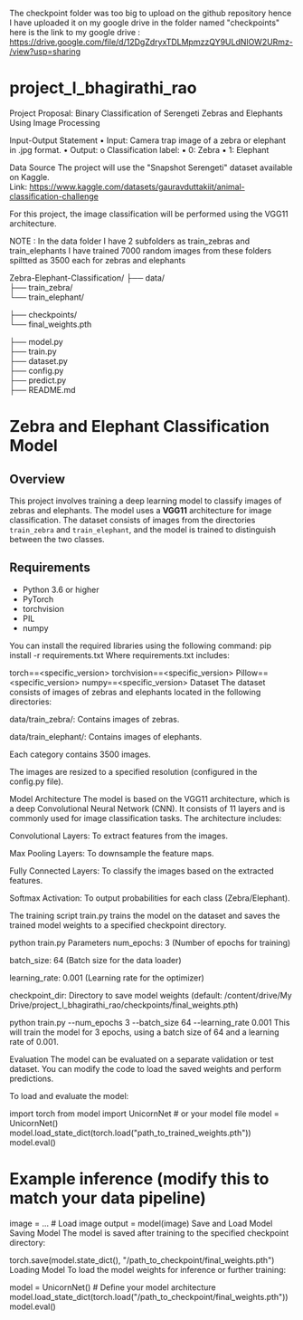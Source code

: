 The checkpoint folder was too big to upload on the github repository hence I have uploaded it on my google drive in the folder named "checkpoints" 
here is the link to my google drive : https://drive.google.com/file/d/12DgZdryxTDLMpmzzQY9ULdNlOW2URmz-/view?usp=sharing

# project_l_bhagirathi_rao
Project Proposal: Binary Classification of Serengeti Zebras and Elephants Using Image Processing 

Input-Output Statement 
• Input: Camera trap image of a zebra or elephant in .jpg format. 
• Output: 
o Classification label: 
▪ 0: Zebra 
▪ 1: Elephant 

Data Source 
The project will use the "Snapshot Serengeti" dataset available on Kaggle.  
Link: https://www.kaggle.com/datasets/gauravduttakiit/animal-classification-challenge 

For this project, the image classification will be performed using the VGG11 architecture. 

NOTE : In the data folder I have 2 subfolders as train_zebras and train_elephants
I have trained 7000 random images from these folders spiltted as 3500 each for zebras and elephants

Zebra-Elephant-Classification/
├── data/                          
    ├── train_zebra/               
    └── train_elephant/

├── checkpoints/                   
    └── final_weights.pth

├── model.py                       
├── train.py                       
├── dataset.py                    
├── config.py                     
├── predict.py                     
├── README.md                      


# Zebra and Elephant Classification Model

## Overview

This project involves training a deep learning model to classify images of zebras and elephants. The model uses a **VGG11** architecture for image classification. The dataset consists of images from the directories `train_zebra` and `train_elephant`, and the model is trained to distinguish between the two classes.

## Requirements

- Python 3.6 or higher
- PyTorch
- torchvision
- PIL
- numpy

You can install the required libraries using the following command:
pip install -r requirements.txt
Where requirements.txt includes:

torch==<specific_version>
torchvision==<specific_version>
Pillow==<specific_version>
numpy==<specific_version>
Dataset
The dataset consists of images of zebras and elephants located in the following directories:

data/train_zebra/: Contains images of zebras.

data/train_elephant/: Contains images of elephants.

Each category contains 3500 images.

The images are resized to a specified resolution (configured in the config.py file).

Model Architecture
The model is based on the VGG11 architecture, which is a deep Convolutional Neural Network (CNN). It consists of 11 layers and is commonly used for image classification tasks. The architecture includes:

Convolutional Layers: To extract features from the images.

Max Pooling Layers: To downsample the feature maps.

Fully Connected Layers: To classify the images based on the extracted features.

Softmax Activation: To output probabilities for each class (Zebra/Elephant).

The training script train.py trains the model on the dataset and saves the trained model weights to a specified checkpoint directory.

python train.py
Parameters
num_epochs: 3 (Number of epochs for training)

batch_size: 64 (Batch size for the data loader)

learning_rate: 0.001 (Learning rate for the optimizer)

checkpoint_dir: Directory to save model weights (default: /content/drive/My Drive/project_l_bhagirathi_rao/checkpoints/final_weights.pth)

python train.py --num_epochs 3 --batch_size 64 --learning_rate 0.001
This will train the model for 3 epochs, using a batch size of 64 and a learning rate of 0.001.

Evaluation
The model can be evaluated on a separate validation or test dataset. You can modify the code to load the saved weights and perform predictions.

To load and evaluate the model:

import torch
from model import UnicornNet  # or your model file
model = UnicornNet()
model.load_state_dict(torch.load("path_to_trained_weights.pth"))
model.eval()

# Example inference (modify this to match your data pipeline)
image = ...  # Load image
output = model(image)
Save and Load Model
Saving Model
The model is saved after training to the specified checkpoint directory:

torch.save(model.state_dict(), "/path_to_checkpoint/final_weights.pth")
Loading Model
To load the model weights for inference or further training:

model = UnicornNet()  # Define your model architecture
model.load_state_dict(torch.load("/path_to_checkpoint/final_weights.pth"))
model.eval()

